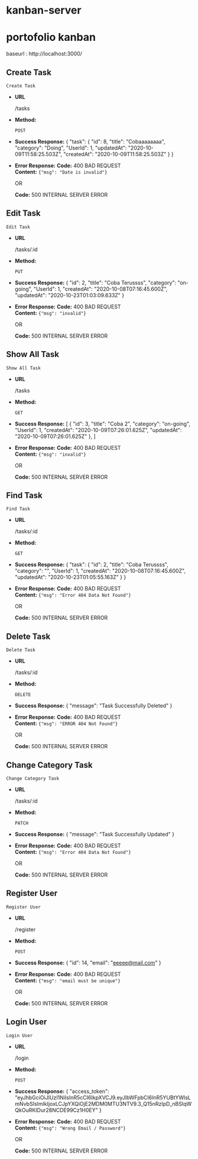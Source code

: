 # kanban-server

# portofolio kanban
baseurl : http://localhost:3000/

**Create Task**
----
    Create Task

* **URL**

    /tasks

* **Method:**

    `POST`

* **Success Response:**
    {
        "task": {
            "id": 8,
            "title": "Cobaaaaaaaa",
            "category": "Doing",
            "UserId": 1,
            "updatedAt": "2020-10-09T11:58:25.503Z",
            "createdAt": "2020-10-09T11:58:25.503Z"
        }
    }

* **Error Response:**
     **Code:** 400 BAD REQUEST <br />
    **Content:** `{"msg": "Date is invalid"}`

    OR

    **Code:** 500 INTERNAL SERVER ERROR <br />


**Edit Task**
----
    Edit Task

* **URL**

    /tasks/:id

* **Method:**

    `PUT`

* **Success Response:**
    {
        "id": 2,
        "title": "Coba Terussss",
        "category": "on-going",
        "UserId": 1,
        "createdAt": "2020-10-08T07:16:45.600Z",
        "updatedAt": "2020-10-23T01:03:09.633Z"
    }

* **Error Response:**
     **Code:** 400 BAD REQUEST <br />
    **Content:** `{"msg": "invalid"}`

    OR

    **Code:** 500 INTERNAL SERVER ERROR <br />



**Show All Task**
----
    Show All Task

* **URL**

    /tasks

* **Method:**

    `GET`

* **Success Response:**
    [
        {
            "id": 3,
            "title": "Coba 2",
            "category": "on-going",
            "UserId": 1,
            "createdAt": "2020-10-09T07:26:01.625Z",
            "updatedAt": "2020-10-09T07:26:01.625Z"
        },
    ]

* **Error Response:**
     **Code:** 400 BAD REQUEST <br />
    **Content:** `{"msg": "invalid"}`

    OR

    **Code:** 500 INTERNAL SERVER ERROR <br />



**Find Task**
----
    Find Task

* **URL**

    /tasks/:id

* **Method:**

    `GET`

* **Success Response:**
    {
        "task": {
            "id": 2,
            "title": "Coba Terussss",
            "category": "",
            "UserId": 1,
            "createdAt": "2020-10-08T07:16:45.600Z",
            "updatedAt": "2020-10-23T01:05:55.163Z"
        }
    }

* **Error Response:**
     **Code:** 400 BAD REQUEST <br />
    **Content:** `{"msg": "Error 404 Data Not Found"}`

    OR

    **Code:** 500 INTERNAL SERVER ERROR <br />



**Delete Task**
----
    Delete Task

* **URL**

    /tasks/:id

* **Method:**

    `DELETE`

* **Success Response:**
    {
        "message": "Task Successfully Deleted"
    }

* **Error Response:**
     **Code:** 400 BAD REQUEST <br />
    **Content:** `{"msg": "ERROR 404 Not Found"}`

    OR

    **Code:** 500 INTERNAL SERVER ERROR <br />


**Change Category Task**
----
    Change Category Task

* **URL**

    /tasks/:id

* **Method:**

    `PATCH`

* **Success Response:**
    {
        "message": "Task Successfully Updated"
    }

* **Error Response:**
     **Code:** 400 BAD REQUEST <br />
    **Content:** `{"msg": "Error 404 Data Not Found"}`

    OR

    **Code:** 500 INTERNAL SERVER ERROR <br />



**Register User**
----
    Register User

* **URL**

    /register

* **Method:**

    `POST`

* **Success Response:**
    {
        "id": 14,
        "email": "eeeee@mail.com"
    }

* **Error Response:**
     **Code:** 400 BAD REQUEST <br />
    **Content:** `{"msg": "email must be unique"}`

    OR

    **Code:** 500 INTERNAL SERVER ERROR <br />


**Login User**
----
    Login User

* **URL**

    /login

* **Method:**

    `POST`

* **Success Response:**
    {
        "access_token": "eyJhbGciOiJIUzI1NiIsInR5cCI6IkpXVCJ9.eyJlbWFpbCI6InR5YUBtYWlsLmNvbSIsImlkIjoxLCJpYXQiOjE2MDM0MTU3NTV9.3_Q15nRzIpD_nBSIqWQkOuRKIDur28NCDE99Cz1H0EY"
    }

* **Error Response:**
     **Code:** 400 BAD REQUEST <br />
    **Content:** `{"msg": "Wrong Email / Password"}`

    OR

    **Code:** 500 INTERNAL SERVER ERROR <br />